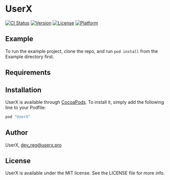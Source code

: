 # UserX

[![CI Status](http://img.shields.io/travis/UserX/UserX.svg?style=flat)](https://travis-ci.org/UserX/UserX)
[![Version](https://img.shields.io/cocoapods/v/UserX.svg?style=flat)](http://cocoapods.org/pods/UserX)
[![License](https://img.shields.io/cocoapods/l/UserX.svg?style=flat)](http://cocoapods.org/pods/UserX)
[![Platform](https://img.shields.io/cocoapods/p/UserX.svg?style=flat)](http://cocoapods.org/pods/UserX)

## Example

To run the example project, clone the repo, and run `pod install` from the Example directory first.

## Requirements

## Installation

UserX is available through [CocoaPods](http://cocoapods.org). To install
it, simply add the following line to your Podfile:

```ruby
pod "UserX"
```

## Author

UserX, dev_reg@userx.pro

## License

UserX is available under the MIT license. See the LICENSE file for more info.
